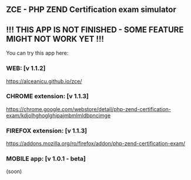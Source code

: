## ZCE - PHP ZEND Certification exam simulator

## !!! THIS APP IS NOT FINISHED - SOME FEATURE MIGHT NOT WORK YET !!!

You can try this app here: 

### WEB:  [v 1.1.2]

https://alceanicu.github.io/zce/

### CHROME extension: [v 1.1.3]

https://chrome.google.com/webstore/detail/php-zend-certification-exam/kdjolhghoglghipajmbmlmldbpncimge

### FIREFOX extension: [v 1.1.3]

https://addons.mozilla.org/ro/firefox/addon/php-zend-certification-exam/

### MOBILE app: [v 1.0.1 - beta]

(soon)
